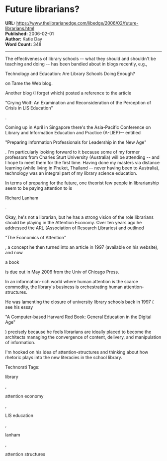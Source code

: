 # Future librarians?

**URL:** https://www.thelibrarianedge.com/libedge/2006/02/future-librarians.html  
**Published:** 2006-02-01  
**Author:** Katie Day  
**Word Count:** 348

---

The effectiveness of library schools -- what they should and shouldn't be teaching and doing -- has been bandied about in blogs recently, e.g.,

Technology and Education: Are Library Schools Doing Enough?

on Tame the Web blog.

Another blog (I forget which) posted a reference to the article

"Crying Wolf: An Examination and Reconsideration of the Perception of Crisis in LIS Education"

.

Coming up in April in Singapore there's the Asia-Pacific Conference on Library and Information Education and Practice (A-LIEP)-- entitled

"Preparing Information Professionals for Leadership in the New Age"

.  I'm particularly looking forward to it because some of my former professors from Charles Sturt University (Australia) will be attending -- and I hope to meet them for the first time.  Having done my masters via distance learning (while living in Phuket, Thailand -- never having been to Australia), technology was an integral part of my library science education.

In terms of preparing for the future, one theorist few people in librarianship seem to be paying attention to is

Richard Lanham

.

Okay, he's not a librarian, but he has a strong vision of the role librarians should be playing in the Attention Economy. Over ten years ago he addressed the ARL (Association of Research Libraries) and outlined

"The Economics of Attention"

, a concept he then turned into an article in 1997 (available on his website), and now

a book

is due out in May 2006 from the Univ of Chicago Press.

In an information-rich world where human attention is the scarce commodity, the library's business is orchestrating human attention-structures.

He was lamenting the closure of university library schools back in 1997 ( see his essay

"A Computer-based Harvard Red Book: General Education in the Digital Age"

) precisely because he feels librarians are ideally placed to become the architects managing the convergence of content, delivery, and manipulation of information.

I'm hooked on his idea of attention-structures and thinking about how rhetoric plays into the new literacies in the school library.

Technorati Tags:

library

,

attention economy

,

LIS education

,

lanham

,

attention structures
